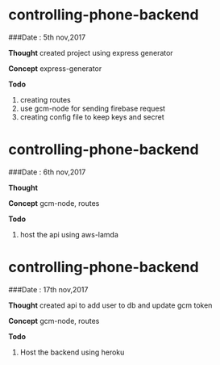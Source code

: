 # controlling-phone-backend
###Date : 5th nov,2017

**Thought**  created project using express generator

**Concept** express-generator

**Todo**
<ol>
    <li> creating routes </li>
    <li> use gcm-node for sending firebase request </li>
    <li> creating config file to keep keys and secret </li>
</ol>

# controlling-phone-backend
###Date : 6th nov,2017

**Thought**  

**Concept** gcm-node, routes

**Todo**
<ol>
    <li> host the api using aws-lamda</li>
</ol>

# controlling-phone-backend
###Date : 17th nov,2017

**Thought**  created api to add user to db and update gcm token

**Concept** gcm-node, routes

**Todo**
<ol>
    <li> Host the backend using heroku</li>
</ol>
